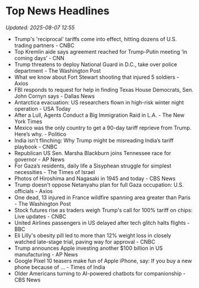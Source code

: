 # Top News Headlines

_Updated: 2025-08-07 12:55_

- Trump's 'reciprocal' tariffs come into effect, hitting dozens of U.S. trading partners - CNBC
- Top Kremlin aide says agreement reached for Trump-Putin meeting ‘in coming days’ - CNN
- Trump threatens to deploy National Guard in D.C., take over police department - The Washington Post
- What we know about Fort Stewart shooting that injured 5 soldiers - Axios
- FBI responds to request for help in finding Texas House Democrats, Sen. John Cornyn says - Dallas News
- Antarctica evacuation: US researchers flown in high-risk winter night operation - USA Today
- After a Lull, Agents Conduct a Big Immigration Raid in L.A. - The New York Times
- Mexico was the only country to get a 90-day tariff reprieve from Trump. Here’s why. - Politico
- India isn’t flinching: Why Trump might be misreading India’s tariff playbook - CNBC
- Republican US Sen. Marsha Blackburn joins Tennessee race for governor - AP News
- For Gaza’s residents, daily life a Sisyphean struggle for simplest necessities - The Times of Israel
- Photos of Hiroshima and Nagasaki in 1945 and today - CBS News
- Trump doesn't oppose Netanyahu plan for full Gaza occupation: U.S. officials - Axios
- One dead, 13 injured in France wildfire spanning area greater than Paris - The Washington Post
- Stock futures rise as traders weigh Trump's call for 100% tariff on chips: Live updates - CNBC
- United Airlines passengers in US delayed after tech glitch halts flights - BBC
- Eli Lilly's obesity pill led to more than 12% weight loss in closely watched late-stage trial, paving way for approval - CNBC
- Trump announces Apple investing another $100 billion in US manufacturing - AP News
- Google Pixel 10 teasers make fun of Apple iPhone, say: If you buy a new phone because of ... - Times of India
- Older Americans turning to AI-powered chatbots for companionship - CBS News